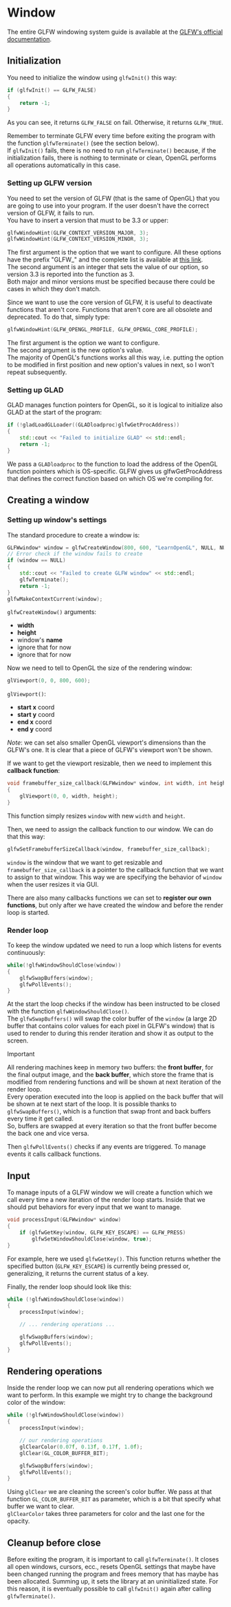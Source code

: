 # Window

The entire GLFW windowing system guide is available at the [GLFW's official documentation](http://www.glfw.org/docs/latest/window.html).

## Initialization

You need to initialize the window using `glfwInit()` this way:

```c++
if (glfwInit() == GLFW_FALSE)
{
	return -1;
}
```

As you can see, it returns `GLFW_FALSE` on fail. Otherwise, it returns `GLFW_TRUE`.

Remember to terminate GLFW every time before exiting the program with the function `glfwTerminate()` (see the section below).
\
If `glfwInit()` fails, there is no need to run `glfwTerminate()` because, if the initialization fails, there is nothing to terminate or clean, OpenGL performs all operations automatically in this case.

### Setting up GLFW version

You need to set the version of GLFW (that is the same of OpenGL) that you are going to use into your program. If the user doesn't have the correct version of GLFW, it fails to run.
\
You have to insert a version that must to be 3.3 or upper:

```c++
glfwWindowHint(GLFW_CONTEXT_VERSION_MAJOR, 3);
glfwWindowHint(GLFW_CONTEXT_VERSION_MINOR, 3);
```

The first argument is the option that we want to configure. All these options have the prefix "GLFW\_" and the complete list is available at [this link](http://www.glfw.org/docs/latest/window.html#window_hints).
\
The second argument is an integer that sets the value of our option, so version 3.3 is reported into the function as 3.
\
Both major and minor versions must be specified because there could be cases in which they don't match.

Since we want to use the core version of GLFW, it is useful to deactivate functions that aren't core. Functions that aren't core are all obsolete and deprecated. To do that, simply type:

```c++
glfwWindowHint(GLFW_OPENGL_PROFILE, GLFW_OPENGL_CORE_PROFILE);
```

The first argument is the option we want to configure.
\
The second argument is the new option's value.
\
The majority of OpenGL's functions works all this way, i.e. putting the option to be modified in first position and new option's values in next, so I won't repeat subsequently.

### Setting up GLAD

GLAD manages function pointers for OpenGL, so it is logical to initialize also GLAD at the start of the program:

```c++
if (!gladLoadGLLoader((GLADloadproc)glfwGetProcAddress))
{
    std::cout << "Failed to initialize GLAD" << std::endl;
    return -1;
}
```

We pass a `GLADloadproc` to the function to load the address of the OpenGL function pointers which is OS-specific. GLFW gives us glfwGetProcAddress that defines the correct function based on which OS we're compiling for.

## Creating a window

### Setting up window's settings

The standard procedure to create a window is:

```c++
GLFWwindow* window = glfwCreateWindow(800, 600, "LearnOpenGL", NULL, NULL);
// Error check if the window fails to create
if (window == NULL)
{
	std::cout << "Failed to create GLFW window" << std::endl;
	glfwTerminate();
	return -1;
}
glfwMakeContextCurrent(window);
```

`glfwCreateWindow()` arguments:

- **width**
- **height**
- window's **name**
- ignore that for now
- ignore that for now

Now we need to tell to OpenGL the size of the rendering window:

```c++
glViewport(0, 0, 800, 600);
```

`glViewport()`:

- **start x** coord
- **start y** coord
- **end x** coord
- **end y** coord

_Note_: we can set also smaller OpenGL viewport's dimensions than the GLFW's one. It is clear that a piece of GLFW's viewport won't be shown.

If we want to get the viewport resizable, then we need to implement this **callback function**:

```c++
void framebuffer_size_callback(GLFWwindow* window, int width, int height)
{
    glViewport(0, 0, width, height);
}
```

This function simply resizes `window` with new `width` and `height`.

Then, we need to assign the callback function to our window. We can do that this way:

```c++
glfwSetFramebufferSizeCallback(window, framebuffer_size_callback);
```

`window` is the window that we want to get resizable and `framebuffer_size_callback` is a pointer to the callback function that we want to assign to that window. This way we are specifying the behavior of `window` when the user resizes it via GUI.

There are also many callbacks functions we can set to **register our own functions**, but only after we have created the window and before the render loop is started.

### Render loop

To keep the window updated we need to run a loop which listens for events continuously:

```c++
while(!glfwWindowShouldClose(window))
{
    glfwSwapBuffers(window);
    glfwPollEvents();
}
```

At the start the loop checks if the window has been instructed to be closed with the function `glfwWindowShouldClose()`.
\
The `glfwSwapBuffers()` will swap the color buffer of the `window` (a large 2D buffer that contains color values for each pixel in GLFW's window) that is used to render to during this render iteration and show it as output to the screen.

> [!IMPORTANT]
>
> All rendering machines keep in memory two buffers: the **front buffer**, for the final output image, and the **back buffer**, which store the frame that is modified from rendering functions and will be shown at next iteration of the render loop.
\
Every operation executed into the loop is applied on the back buffer that will be shown at te next start of the loop. It is possible thanks to `glfwSwapBuffers()`, which is a function that swap front and back buffers every time it get called. 
\
So, buffers are swapped at every iteration so that the front buffer become the back one and vice versa.

Then `glfwPollEvents()` checks if any events are triggered. To manage events it calls callback functions.

## Input

To manage inputs of a GLFW window we will create a function which we call every time a new iteration of the render loop starts. Inside that we should put behaviors for every input that we want to manage. 

```c++
void processInput(GLFWwindow* window)
{
	if (glfwGetKey(window, GLFW_KEY_ESCAPE) == GLFW_PRESS)
		glfwSetWindowShouldClose(window, true);
}
```

For example, here we used `glfwGetKey()`. This function returns whether the specified button (`GLFW_KEY_ESCAPE`) is currently being pressed or, generalizing, it returns the current status of a key. 

Finally, the render loop should look like this:

```c++
while (!glfwWindowShouldClose(window))
{
	processInput(window);

	// ... rendering operations ...

	glfwSwapBuffers(window);
	glfwPollEvents();
}
```

## Rendering operations

Inside the render loop we can now put all rendering operations which we want to perform. In this example we might try to change the background color of the window:

```c++
while (!glfwWindowShouldClose(window))
{
	processInput(window);

	// our rendering operations
	glClearColor(0.07f, 0.13f, 0.17f, 1.0f);
	glClear(GL_COLOR_BUFFER_BIT);

	glfwSwapBuffers(window);
	glfwPollEvents();
}
```

Using `glClear` we are cleaning the screen's color buffer. We pass at that function `GL_COLOR_BUFFER_BIT` as parameter, which is a bit that specify what buffer we want to clear.
\
`glClearColor` takes three parameters for color and the last one for the opacity.

## Cleanup before close

Before exiting the program, it is important to call `glfwTerminate()`. It closes all open windows, cursors, ecc., resets OpenGL settings that maybe have been changed running the program and frees memory that has maybe has been allocated. Summing up, it sets the library at an uninitialized state. For this reason, it is eventually possible to call `glfwInit()` again after calling `glfwTerminate()`.
